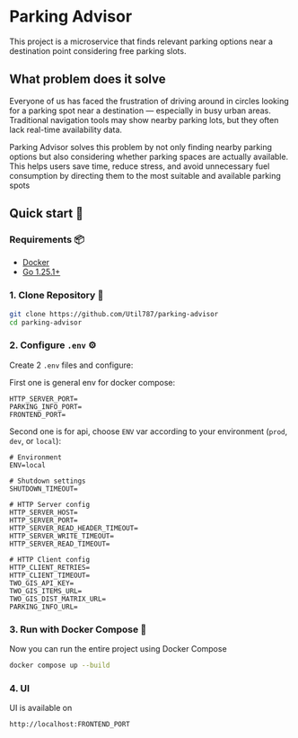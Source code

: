 # Parking Advisor
This project is a microservice that finds relevant parking options near a destination point considering free parking slots.

## What problem does it solve
Everyone of us has faced the frustration of driving around in circles looking for a parking spot near a destination — especially in busy urban areas. Traditional navigation tools may show nearby parking lots, but they often lack real-time availability data.

Parking Advisor solves this problem by not only finding nearby parking options but also considering whether parking spaces are actually available. This helps users save time, reduce stress, and avoid unnecessary fuel consumption by directing them to the most suitable and available parking spots

## Quick start 🚀

### Requirements 📦
-   [Docker](https://docs.docker.com/get-docker/)
-   [Go 1.25.1+](https://golang.org/doc/install)

### 1. Clone Repository 📂
```bash
git clone https://github.com/Util787/parking-advisor
cd parking-advisor
```

### 2. Configure `.env` ⚙️
Create 2 `.env` files and configure: 

First one is general env for docker compose:
```env
HTTP_SERVER_PORT=
PARKING_INFO_PORT=
FRONTEND_PORT=
```

Second one is for api, choose `ENV` var according to your environment (`prod`, `dev`, or `local`):
```env
# Environment
ENV=local

# Shutdown settings
SHUTDOWN_TIMEOUT=

# HTTP Server config
HTTP_SERVER_HOST=
HTTP_SERVER_PORT=
HTTP_SERVER_READ_HEADER_TIMEOUT=
HTTP_SERVER_WRITE_TIMEOUT=
HTTP_SERVER_READ_TIMEOUT=

# HTTP Client config
HTTP_CLIENT_RETRIES=
HTTP_CLIENT_TIMEOUT=
TWO_GIS_API_KEY=
TWO_GIS_ITEMS_URL=
TWO_GIS_DIST_MATRIX_URL=
PARKING_INFO_URL=
```

### 3. Run with Docker Compose 🐳
Now you can run the entire project using Docker Compose

```bash
docker compose up --build
```

### 4. UI
UI is available on

```bash
http://localhost:FRONTEND_PORT
```
